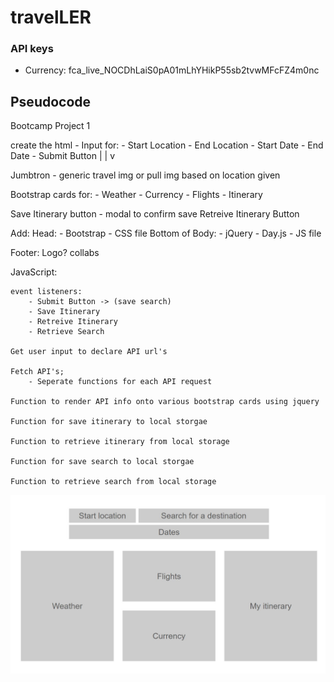 # travelLER

### API keys
- Currency: fca_live_NOCDhLaiS0pA01mLhYHikP55sb2tvwMFcFZ4m0nc

## Pseudocode

Bootcamp Project 1

create the html
    - Input for:
        - Start Location
        - End Location
        - Start Date
        - End Date
    - Submit Button
    |
    |
    v

Jumbtron - generic travel img or pull img based on location given

Bootstrap cards for:
    - Weather
    - Currency
    - Flights
    - Itinerary

Save Itinerary button - modal to confirm save
Retreive Itinerary Button

Add:
    Head:
       - Bootstrap
       - CSS file
    Bottom of Body:
      - jQuery
      - Day.js
      - JS file

Footer:
    Logo?
    collabs





JavaScript:

    event listeners:
        - Submit Button -> (save search)
        - Save Itinerary
        - Retreive Itinerary
        - Retrieve Search
        
    Get user input to declare API url's

    Fetch API's;
        - Seperate functions for each API request

    Function to render API info onto various bootstrap cards using jquery

    Function for save itinerary to local storgae

    Function to retrieve itinerary from local storage

    Function for save search to local storgae

    Function to retrieve search from local storage

 ![wireframe](Assets/images/wire-frame.JPG) 
